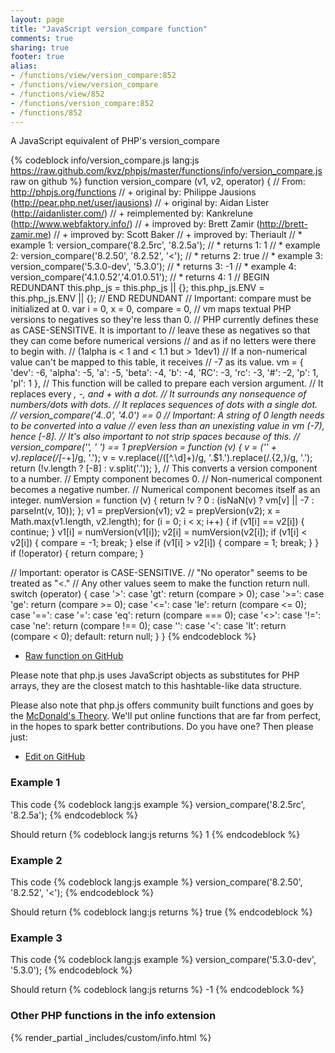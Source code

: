 ```yaml
---
layout: page
title: "JavaScript version_compare function"
comments: true
sharing: true
footer: true
alias:
- /functions/view/version_compare:852
- /functions/view/version_compare
- /functions/view/852
- /functions/version_compare:852
- /functions/852
---
```

<!-- Generated by Rakefile:build -->
A JavaScript equivalent of PHP's version_compare

{% codeblock info/version_compare.js lang:js https://raw.github.com/kvz/phpjs/master/functions/info/version_compare.js raw on github %}
function version_compare (v1, v2, operator) {
  // From: http://phpjs.org/functions
  // +      original by: Philippe Jausions (http://pear.php.net/user/jausions)
  // +      original by: Aidan Lister (http://aidanlister.com/)
  // + reimplemented by: Kankrelune (http://www.webfaktory.info/)
  // +      improved by: Brett Zamir (http://brett-zamir.me)
  // +      improved by: Scott Baker
  // +      improved by: Theriault
  // *        example 1: version_compare('8.2.5rc', '8.2.5a');
  // *        returns 1: 1
  // *        example 2: version_compare('8.2.50', '8.2.52', '<');
  // *        returns 2: true
  // *        example 3: version_compare('5.3.0-dev', '5.3.0');
  // *        returns 3: -1
  // *        example 4: version_compare('4.1.0.52','4.01.0.51');
  // *        returns 4: 1
  // BEGIN REDUNDANT
  this.php_js = this.php_js || {};
  this.php_js.ENV = this.php_js.ENV || {};
  // END REDUNDANT
  // Important: compare must be initialized at 0.
  var i = 0,
    x = 0,
    compare = 0,
    // vm maps textual PHP versions to negatives so they're less than 0.
    // PHP currently defines these as CASE-SENSITIVE. It is important to
    // leave these as negatives so that they can come before numerical versions
    // and as if no letters were there to begin with.
    // (1alpha is < 1 and < 1.1 but > 1dev1)
    // If a non-numerical value can't be mapped to this table, it receives
    // -7 as its value.
    vm = {
      'dev': -6,
      'alpha': -5,
      'a': -5,
      'beta': -4,
      'b': -4,
      'RC': -3,
      'rc': -3,
      '#': -2,
      'p': 1,
      'pl': 1
    },
    // This function will be called to prepare each version argument.
    // It replaces every _, -, and + with a dot.
    // It surrounds any nonsequence of numbers/dots with dots.
    // It replaces sequences of dots with a single dot.
    //    version_compare('4..0', '4.0') == 0
    // Important: A string of 0 length needs to be converted into a value
    // even less than an unexisting value in vm (-7), hence [-8].
    // It's also important to not strip spaces because of this.
    //   version_compare('', ' ') == 1
    prepVersion = function (v) {
      v = ('' + v).replace(/[_\-+]/g, '.');
      v = v.replace(/([^.\d]+)/g, '.$1.').replace(/\.{2,}/g, '.');
      return (!v.length ? [-8] : v.split('.'));
    },
    // This converts a version component to a number.
    // Empty component becomes 0.
    // Non-numerical component becomes a negative number.
    // Numerical component becomes itself as an integer.
    numVersion = function (v) {
      return !v ? 0 : (isNaN(v) ? vm[v] || -7 : parseInt(v, 10));
    };
  v1 = prepVersion(v1);
  v2 = prepVersion(v2);
  x = Math.max(v1.length, v2.length);
  for (i = 0; i < x; i++) {
    if (v1[i] == v2[i]) {
      continue;
    }
    v1[i] = numVersion(v1[i]);
    v2[i] = numVersion(v2[i]);
    if (v1[i] < v2[i]) {
      compare = -1;
      break;
    } else if (v1[i] > v2[i]) {
      compare = 1;
      break;
    }
  }
  if (!operator) {
    return compare;
  }

  // Important: operator is CASE-SENSITIVE.
  // "No operator" seems to be treated as "<."
  // Any other values seem to make the function return null.
  switch (operator) {
  case '>':
  case 'gt':
    return (compare > 0);
  case '>=':
  case 'ge':
    return (compare >= 0);
  case '<=':
  case 'le':
    return (compare <= 0);
  case '==':
  case '=':
  case 'eq':
    return (compare === 0);
  case '<>':
  case '!=':
  case 'ne':
    return (compare !== 0);
  case '':
  case '<':
  case 'lt':
    return (compare < 0);
  default:
    return null;
  }
}
{% endcodeblock %}

 - [Raw function on GitHub](https://github.com/kvz/phpjs/blob/master/functions/info/version_compare.js)

Please note that php.js uses JavaScript objects as substitutes for PHP arrays, they are 
the closest match to this hashtable-like data structure. 

Please also note that php.js offers community built functions and goes by the 
[McDonald's Theory](https://medium.com/what-i-learned-building/9216e1c9da7d). We'll put online 
functions that are far from perfect, in the hopes to spark better contributions. 
Do you have one? Then please just: 

 - [Edit on GitHub](https://github.com/kvz/phpjs/edit/master/functions/info/version_compare.js)

### Example 1
This code
{% codeblock lang:js example %}
version_compare('8.2.5rc', '8.2.5a');
{% endcodeblock %}

Should return
{% codeblock lang:js returns %}
1
{% endcodeblock %}

### Example 2
This code
{% codeblock lang:js example %}
version_compare('8.2.50', '8.2.52', '<');
{% endcodeblock %}

Should return
{% codeblock lang:js returns %}
true
{% endcodeblock %}

### Example 3
This code
{% codeblock lang:js example %}
version_compare('5.3.0-dev', '5.3.0');
{% endcodeblock %}

Should return
{% codeblock lang:js returns %}
-1
{% endcodeblock %}


### Other PHP functions in the info extension
{% render_partial _includes/custom/info.html %}
